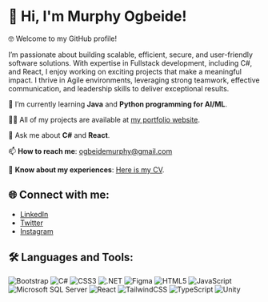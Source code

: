 
# 👋 Hi, I'm Murphy Ogbeide!


🤓 Welcome to my GitHub profile! 

I’m passionate about building scalable, efficient, secure, and user-friendly software solutions. With expertise in Fullstack development, including C#, and React, I enjoy working on exciting projects that make a meaningful impact. I thrive in Agile environments, leveraging strong teamwork, effective communication, and leadership skills to deliver exceptional results.


🌱 I’m currently learning **Java** and **Python programming for AI/ML**.  

👨‍💻 All of my projects are available at [my portfolio website](https://murphyogbeide.netlify.app).  

💬 Ask me about **C#** and **React**.  

📫 **How to reach me**: ogbeidemurphy@gmail.com  

📄 **Know about my experiences**: [Here is my CV](https://docs.google.com/document/d/12lLPP7FDHaNJpaOsMWEC1Q1wy2AaJ_vHA8NH21dtvS8/edit?usp=drive_link).  

## 🌐 Connect with me:
- [LinkedIn](https://www.linkedin.com/in/murphy-ogbeide/)  
- [Twitter](https://twitter.com/_ogmurphy)  
- [Instagram](https://instagram.com/_ogmurphy)  

## 🛠️ Languages and Tools:
![Bootstrap](https://img.shields.io/badge/Bootstrap-%23563D7C.svg?style=for-the-badge&logo=bootstrap&logoColor=white)
![C#](https://img.shields.io/badge/C%23-%23239120.svg?style=for-the-badge&logo=csharp&logoColor=white)
![CSS3](https://img.shields.io/badge/CSS3-%231572B6.svg?style=for-the-badge&logo=css3&logoColor=white)
![.NET](https://img.shields.io/badge/.NET-%23051260.svg?style=for-the-badge&logo=dotnet&logoColor=white)
![Figma](https://img.shields.io/badge/Figma-%23F24E1E.svg?style=for-the-badge&logo=figma&logoColor=white)
![HTML5](https://img.shields.io/badge/HTML5-%23E34F26.svg?style=for-the-badge&logo=html5&logoColor=white)
![JavaScript](https://img.shields.io/badge/JavaScript-%23F7DF1E.svg?style=for-the-badge&logo=javascript&logoColor=black)
![Microsoft SQL Server](https://img.shields.io/badge/MSSQL-%23CC2927.svg?style=for-the-badge&logo=microsoftsqlserver&logoColor=white)
![React](https://img.shields.io/badge/React-%2361DAFB.svg?style=for-the-badge&logo=react&logoColor=black)
![TailwindCSS](https://img.shields.io/badge/TailwindCSS-%2338B2AC.svg?style=for-the-badge&logo=tailwind-css&logoColor=white)
![TypeScript](https://img.shields.io/badge/TypeScript-%23007ACC.svg?style=for-the-badge&logo=typescript&logoColor=white)
![Unity](https://img.shields.io/badge/Unity-%23000000.svg?style=for-the-badge&logo=unity&logoColor=white)

